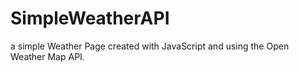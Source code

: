 # SimpleWeatherAPI
a simple Weather Page created with JavaScript and  using the Open Weather Map API.
